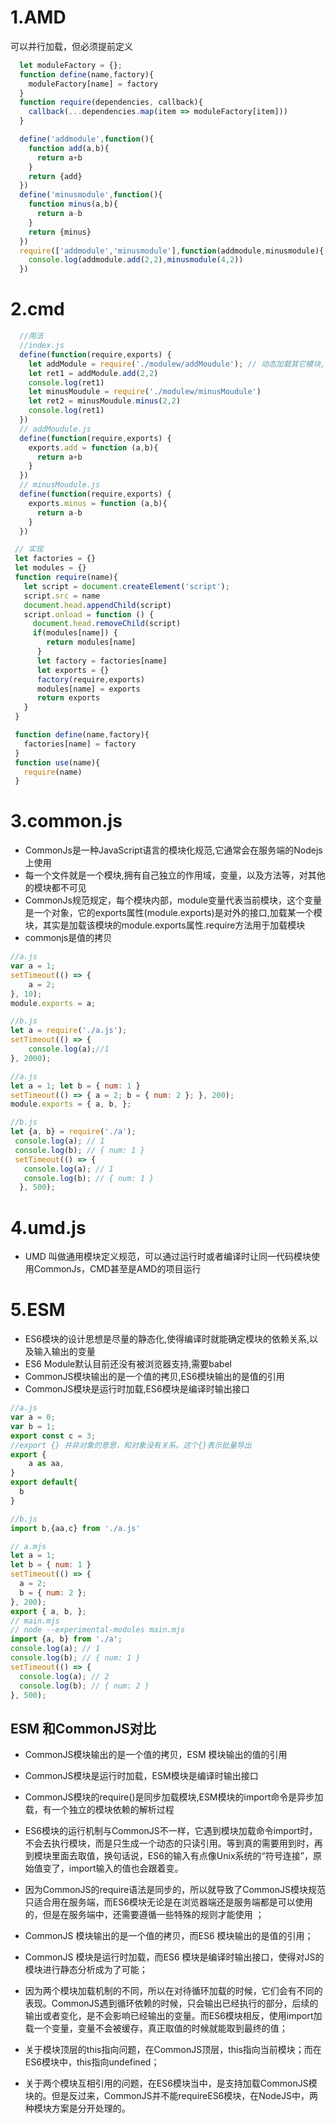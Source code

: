 # 1.AMD
可以并行加载，但必须提前定义
```js
  let moduleFactory = {};
  function define(name,factory){
    moduleFactory[name] = factory
  }
  function require(dependencies, callback){
    callback(...dependencies.map(item => moduleFactory[item]))
  }

  define('addmodule',function(){
    function add(a,b){
      return a+b
    }
    return {add}
  })
  define('minusmodule',function(){
    function minus(a,b){
      return a-b
    }
    return {minus}
  })
  require(['addmodule','minusmodule'],function(addmodule,minusmodule){
    console.log(addmodule.add(2,2),minusmodule(4,2))
  })
```
# 2.cmd

```js
  //用法
  //index.js
  define(function(require,exports) {
    let addModule = require('./modulew/addMoudule'); // 动态加载其它模块,不需要事先确定好
    let ret1 = addModule.add(2,2)
    console.log(ret1)
    let minusMoudule = require('./modulew/minusMoudule')
    let ret2 = minusMoudule.minus(2,2)
    console.log(ret1)
  })
  // addMoudule.js
  define(function(require,exports) {
    exports.add = function (a,b){
      return a+b
    }
  })
  // minusMoudule.js
  define(function(require,exports) {
    exports.minus = function (a,b){
      return a-b
    }
  })
```
```js
 // 实现
 let factories = {}
 let modules = {}
 function require(name){
   let script = document.createElement('script');
   script.src = name
   document.head.appendChild(script)
   script.onload = function () {
     document.head.removeChild(script)
     if(modules[name]) {
        return modules[name]
      }
      let factory = factories[name]
      let exports = {}
      factory(require,exports)
      modules[name] = exports
      return exports
   }
 }

 function define(name,factory){
   factories[name] = factory
 }
 function use(name){
   require(name)
 }
```



# 3.common.js

- CommonJs是一种JavaScript语言的模块化规范,它通常会在服务端的Nodejs上使用
- 每一个文件就是一个模块,拥有自己独立的作用域，变量，以及方法等，对其他的模块都不可见
- CommonJs规范规定，每个模块内部，module变量代表当前模块，这个变量是一个对象，它的exports属性(module.exports)是对外的接口,加载某一个模块，其实是加载该模块的module.exports属性.require方法用于加载模块
- commonjs是值的拷贝
```js
//a.js
var a = 1;
setTimeout(() => {
    a = 2;
}, 10);
module.exports = a;

//b.js
let a = require('./a.js');
setTimeout(() => {
    console.log(a);//1
}, 2000);

//a.js
let a = 1; let b = { num: 1 }
setTimeout(() => { a = 2; b = { num: 2 }; }, 200);
module.exports = { a, b, };

//b.js
let {a, b} = require('./a');
 console.log(a); // 1
 console.log(b); // { num: 1 }
 setTimeout(() => {
   console.log(a); // 1
   console.log(b); // { num: 1 }
  }, 500);


```

# 4.umd.js
- UMD 叫做通用模块定义规范，可以通过运行时或者编译时让同一代码模块使用CommonJs，CMD甚至是AMD的项目运行

# 5.ESM
- ES6模块的设计思想是尽量的静态化,使得编译时就能确定模块的依赖关系,以及输入输出的变量
- ES6 Module默认目前还没有被浏览器支持,需要babel
- CommonJS模块输出的是一个值的拷贝,ES6模块输出的是值的引用
- CommonJS模块是运行时加载,ES6模块是编译时输出接口

```js
//a.js
var a = 0;
var b = 1;
export const c = 3;
//export {} 并非对象的意思，和对象没有关系。这个{}表示批量导出
export {
    a as aa,
}
export default{
  b
}

//b.js
import b,{aa,c} from './a.js'

// a.mjs
let a = 1;
let b = { num: 1 }
setTimeout(() => {
  a = 2;
  b = { num: 2 };
}, 200);
export { a, b, };
// main.mjs
// node --experimental-modules main.mjs
import {a, b} from './a';
console.log(a); // 1
console.log(b); // { num: 1 }
setTimeout(() => {
  console.log(a); // 2
  console.log(b); // { num: 2 }
}, 500);

```

## ESM 和CommonJS对比

- CommonJS模块输出的是一个值的拷贝，ESM 模块输出的值的引用
- CommonJS模块是运行时加载，ESM模块是编译时输出接口
- CommonJS模块的require()是同步加载模块,ESM模块的import命令是异步加载，有一个独立的模块依赖的解析过程
- ES6模块的运行机制与CommonJS不一样，它遇到模块加载命令import时，不会去执行模块，而是只生成一个动态的只读引用。等到真的需要用到时，再到模块里面去取值，换句话说，ES6的输入有点像Unix系统的“符号连接”，原始值变了，import输入的值也会跟着变。


- 因为CommonJS的require语法是同步的，所以就导致了CommonJS模块规范只适合用在服务端，而ES6模块无论是在浏览器端还是服务端都是可以使用的，但是在服务端中，还需要遵循一些特殊的规则才能使用 ；
- CommonJS 模块输出的是一个值的拷贝，而ES6 模块输出的是值的引用；
- CommonJS 模块是运行时加载，而ES6 模块是编译时输出接口，使得对JS的模块进行静态分析成为了可能；
- 因为两个模块加载机制的不同，所以在对待循环加载的时候，它们会有不同的表现。CommonJS遇到循环依赖的时候，只会输出已经执行的部分，后续的输出或者变化，是不会影响已经输出的变量。而ES6模块相反，使用import加载一个变量，变量不会被缓存，真正取值的时候就能取到最终的值；
- 关于模块顶层的this指向问题，在CommonJS顶层，this指向当前模块；而在ES6模块中，this指向undefined；
- 关于两个模块互相引用的问题，在ES6模块当中，是支持加载CommonJS模块的。但是反过来，CommonJS并不能requireES6模块，在NodeJS中，两种模块方案是分开处理的。
